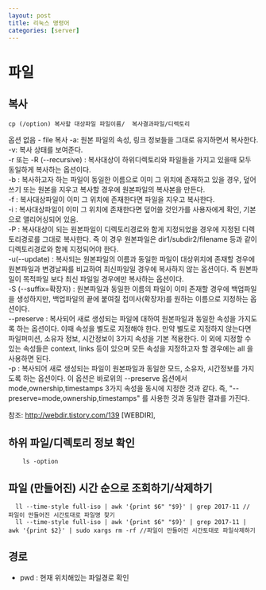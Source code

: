 ```yaml
---
layout: post
title: 리눅스 명령어 
categories: [server]
---
```

# 파일 
   ## 복사  
```shell
cp (/option) 복사할 대상파일 파일이름/  복사결과파일/디렉토리  

```
   옵션 없음 - file 복사
   -a: 원본 파일의 속성, 링크 정보들을 그대로 유지하면서 복사한다.  
   -v: 복사 상태를 보여준다.  
   -r 또는 -R (--recursive) : 복사대상이 하위디렉토리와 파일들을 가지고 있을때 모두 동일하게 복사하는 옵션이다.  
   -b : 복사하고자 하는 파일이 동일한 이름으로 이미 그 위치에 존재하고 있을 경우, 덮어쓰기 또는 원본을 지우고 복사할 경우에 원본파일의 복사본을 만든다.  
   -f : 복사대상파일이 이미 그 위치에 존재한다면 파일을 지우고 복사한다.  
   -i : 복사대상파일이 이미 그 위치에 존재한다면 덮어쓸 것인가를 사용자에게 확인, 기본으로 앨리어싱되어 있음.  
   -P : 복사대상이 되는 원본파일이 디렉토리경로와 함게 지정되었을 경우에 지정된 디렉토리경로를 그대로 복사한다. 즉 이 경우 원본파일은 dir1/subdir2/filename 등과 같이 디렉토리경로와 함께 지정되어야 한다.  
   -u(--update) : 복사되는 원본파일의 이름과 동일한 파일이 대상위치에 존재할 경우에 원본파일과 변경날짜를 비교하여 최신파일일 경우에 복사하지 않는 옵션이다. 즉 원본파일이 목적파일 보다 최신 파일일 경우에만 복사하는 옵션이다.  
   -S (--suffix=확장자) : 원본파일과 동일한 이름의 파일이 이미 존재할 경우에 백업파일을 생성하지만, 백업파일의 끝에 붙여질 접미사(확장자)를 원하는 이름으로 지정하는 옵션이다.  
   --preserve : 복사되어 새로 생성되는 파일에 대하여 원본파일과 동일한 속성을 가지도록 하는 옵션이다. 이때 속성을 별도로 지정해야 한다. 만약 별도로 지정하지 않는다면 파일퍼미션, 소유자 정보, 시간정보이 3가지 속성을 기본 적용한다. 이 외에 지정할 수 있는 속성들은 context, links 등이 있으며 모든 속성을 지정하고자 할 경우에는 all 을 사용하면 된다.  
   -p : 복사되어 새로 생성되는 파일이 원본파일과 동일한 모드, 소유자, 시간정보를 가지도록 하는 옵션이다. 이 옵션은 바로위의 --preserve 옵션에서 mode,ownership,timestamps 3가지 속성을 동시에 지정한 것과 같다. 즉, "--preserve=mode,ownership,timestamps" 를 사용한 것과 동일한 결과를 가진다.  
   
   참조: http://webdir.tistory.com/139 [WEBDIR],
   
   ## 하위 파일/디렉토리 정보 확인  
   
```shell
    ls -option
 ```
  
   ## 파일 (만들어진) 시간 순으로 조회하기/삭제하기
   
```
  ll --time-style full-iso | awk '{print $6" "$9}' | grep 2017-11 // 파일이 만들어진 시간토대로 파일명 찾기 
  ll --time-style full-iso | awk '{print $6" "$9}' | grep 2017-11 | awk '{print $2}' | sudo xargs rm -rf //파일이 만들어진 시간토대로 파일삭제하기
```
  
## 경로 
 * pwd : 현재 위치해있는 파일경로 확인

